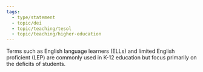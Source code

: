 ```yaml
---
tags:
  - type/statement
  - topic/dei
  - topic/teaching/tesol
  - topic/teaching/higher-education
---
```

Terms such as English language learners (ELLs) and limited English proficient (LEP) are commonly used in K-12 education but focus primarily on the deficits of students.